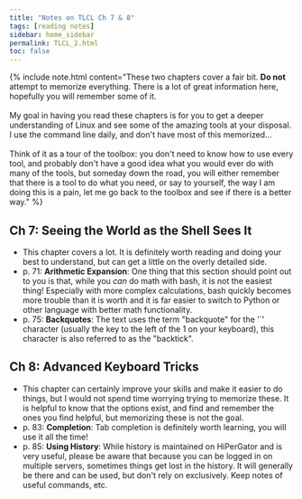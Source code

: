 ```yaml
---
title: "Notes on TLCL Ch 7 & 8"
tags: [reading notes]
sidebar: home_sidebar
permalink: TLCL_2.html
toc: false
---
```


{% include note.html content="These two chapters cover a fair bit. **Do not** attempt to memorize everything. There is a lot of great information here, hopefully you will remember some of it.
<br><br>
My goal in having you read these chapters is for you to get a deeper understanding of Linux and see some of the amazing tools at your disposal. I use the command line daily, and don't have most of this memorized...
<br><br>
Think of it as a tour of the toolbox: you don't need to know how to use every tool, and probably don't have a good idea what you would ever do with many of the tools, but someday down the road, you will either remember that there is a tool to do what you need, or say to yourself, the way I am doing this is a pain, let me go back to the toolbox and see if there is a better way." %}

## Ch 7: Seeing the World as the Shell Sees It

* This chapter covers a lot. It is definitely worth reading and doing your best to understand, but can get a little on the overly detailed side.
* p. 71: **Arithmetic Expansion**: One thing that this section should point out to you is that, while you *can* do math with bash, it is not the easiest thing! Especially with more complex calculations, bash quickly becomes more trouble than it is worth and it is far easier to switch to Python or other language with better math functionality.
* p. 75: **Backquotes**: The text uses the term "backquote" for the '`' character (usually the key to the left of the 1 on your keyboard), this character is also referred to as the "backtick".

## Ch 8: Advanced Keyboard Tricks

* This chapter can certainly improve your skills and make it easier to do things, but I would not spend time worrying trying to memorize these. It is helpful to know that the options exist, and find and remember the ones you find helpful, but memorizing these is not the goal.
* p. 83: **Completion**: Tab completion is definitely worth learning, you will use it all the time!
* p. 85: **Using History**: While history is maintained on HiPerGator and is very useful, please be aware that because you can be logged in on multiple servers, sometimes things get lost in the history. It will generally be there and can be used, but don't rely on exclusively. Keep notes of useful commands, etc.
